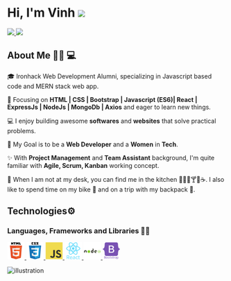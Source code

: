 # Hi, I'm Vinh <img src="https://tenor.com/view/hola-hi-hello-waving-emoji-gif-15969446" width="3px">
<!-- <img src="https://github.com/TheDudeThatCode/TheDudeThatCode/blob/master/Assets/Hi.gif" width="3px"> -->
 <a href="mailto:vinh.nguyen.ins@gmail.com" target="_blank"> <img src="https://img.shields.io/badge/-Gmail-red?logo=gmail&style=for-the-badge&logoColor=white"/> </a>  <a href="https://www.linkedin.com/in/vinntt/" target="_blank"> <img src="https://img.shields.io/badge/-Linkedin-blue?style=for-the-badge&logo=linkedin"/> </a>

## About Me 👩🏻 💻

🎓 Ironhack Web Development Alumni, specializing in Javascript based code and MERN stack web app.

🌱 Focusing on **HTML | CSS | Bootstrap | Javascript (ES6)| React | ExpressJs | NodeJs | MongoDb | Axios** and eager to learn new things.

💻 I enjoy building awesome **softwares** and **websites** that solve practical problems.

🎯 My Goal is to be a **Web Developer** and a **Women** in **Tech**.

✨ With **Project Management** and **Team Assistant** background, I'm quite familiar with **Agile, Scrum, Kanban** working concept.

👀 When I am not at my desk, you can find me in the kitchen 🍔🍜🍣🍸🍻☕. I also like to spend time on my bike 🚴 and on a trip with my backpack 🎒. 

## Technologies⚙️

### Languages, Frameworks and Libraries ✍🏼
<a href="https://www.w3.org/html/" target="_blank" rel="noreferrer"> <img src="https://raw.githubusercontent.com/devicons/devicon/master/icons/html5/html5-original-wordmark.svg" alt="html5" width="40" height="40" /> </a> <a href="https://www.w3schools.com/css/" target="_blank" rel="noreferrer"> <img src="https://raw.githubusercontent.com/devicons/devicon/master/icons/css3/css3-original-wordmark.svg" alt="css3" width="40" height="40" /> </a> <a href="https://developer.mozilla.org/en-US/docs/Web/JavaScript" target="_blank" rel="noreferrer"> <img src="https://raw.githubusercontent.com/devicons/devicon/master/icons/javascript/javascript-original.svg" alt="javascript" width="40" height="40" /> </a> <a href="https://reactjs.org/" target="_blank" rel="noreferrer"> <img src="https://raw.githubusercontent.com/devicons/devicon/master/icons/react/react-original-wordmark.svg" alt="react" width="40" height="40" /> </a> <a href="https://nodejs.org" target="_blank" rel="noreferrer"> <img src="https://raw.githubusercontent.com/devicons/devicon/master/icons/nodejs/nodejs-original-wordmark.svg" alt="nodejs" width="40" height="40" /> </a> <a href="https://getbootstrap.com" target="_blank" rel="noreferrer"> <img src="https://raw.githubusercontent.com/devicons/devicon/master/icons/bootstrap/bootstrap-plain-wordmark.svg" alt="bootstrap" width="40" height="40" /> </a>
      
![illustration](https://user-images.githubusercontent.com/59295431/137599834-502d36a4-ec21-4505-ba56-ad5ae8e2222f.jpeg)
